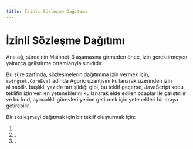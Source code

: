 ```yaml
---
title: İzinli Sözleşme Dağıtımı
---
```


# İzinli Sözleşme Dağıtımı

Ana ağ,  sürecinin Mainnet-3 aşamasına girmeden önce, izin gerektirmeyen  yalnızca geliştirme ortamlarıyla sınırlıdır.

Bu süre zarfında, sözleşmelerin dağıtımına izin vermek için, `swingset.CoreEval` adında Agoric uzantısını kullanarak  üzerinden izin alınabilir.  başlıklı yazıda tartışıldığı gibi, bu teklif geçerse, JavaScript kodu, teklifin izin verilen yeteneklerini kullanarak elde edilen ocaplar ile çalıştırılır ve bu kod, ayrıcalıklı görevleri yerine getirmek için yetenekleri bir araya getirebilir.

Bir sözleşmeyi dağıtmak için bir teklif oluşturmak için:

1. .
2. .
3. .
```
